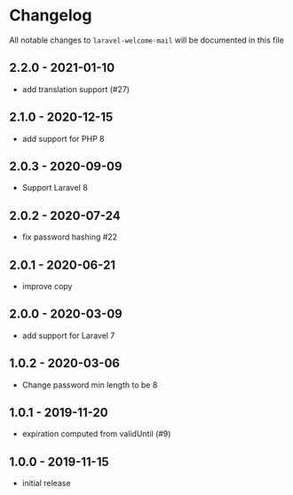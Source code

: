 # Changelog

All notable changes to `laravel-welcome-mail` will be documented in this file

## 2.2.0 - 2021-01-10

- add translation support (#27)

## 2.1.0 - 2020-12-15

- add support for PHP 8

## 2.0.3 - 2020-09-09

- Support Laravel 8

## 2.0.2 - 2020-07-24

- fix password hashing #22

## 2.0.1 - 2020-06-21

- improve copy

## 2.0.0 - 2020-03-09

- add support for Laravel 7

## 1.0.2 - 2020-03-06

- Change password min length to be 8

## 1.0.1 - 2019-11-20

- expiration computed from validUntil (#9)

## 1.0.0 - 2019-11-15

- initial release
